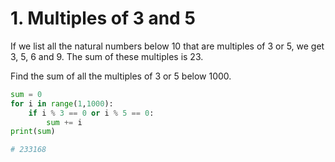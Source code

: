 # 1. Multiples of 3 and 5

If we list all the natural numbers below 10 that are multiples of 3 or 5, we get 3, 5, 6 and 9. The sum of these multiples is 23.

Find the sum of all the multiples of 3 or 5 below 1000.



```python
sum = 0
for i in range(1,1000):
    if i % 3 == 0 or i % 5 == 0:
        sum += i
print(sum)

# 233168
```

